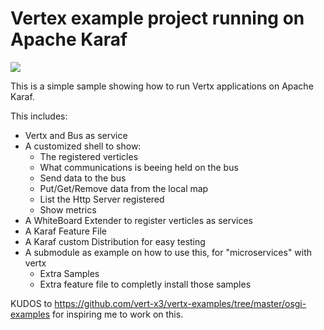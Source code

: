 # Vertex example project running on Apache Karaf

![](https://github.com/ANierbeck/Karaf-Vertx/workflows/Java%20CI/badge.svg)


This is a simple sample showing how to run Vertx applications on Apache Karaf. 

This includes:
- Vertx and Bus as service   
- A customized shell to show:
  - The registered verticles  
  - What communications is beeing held on the bus
  - Send data to the bus
  - Put/Get/Remove data from the local map
  - List the Http Server registered
  - Show metrics
- A WhiteBoard Extender to register verticles as services   
- A Karaf Feature File   
- A Karaf custom Distribution for easy testing   
- A submodule as example on how to use this, for "microservices" with vertx
  - Extra Samples
  - Extra feature file to completly install those samples

KUDOS to https://github.com/vert-x3/vertx-examples/tree/master/osgi-examples for inspiring me to work on this. 
